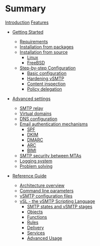 # Summary

[Introduction](introduction.md)
[Features](features.md)

- [Getting Started](start/started.md)
  - [Requirements](start/requirements.md)
  - [Installation from packages]()
  - [Installation from source](start/install/source.md)
    - [Linux](start/install/source/linux.md)
    - [FreeBSD](start/install/source/freebsd.md)
  - [Step-by-step Configuration](start/configuration/configuration.md)
    - [Basic configuration](start/configuration/basic.md)
    - [Hardening vSMTP](start/configuration/hardening.md)
    - [Content inspection]()
    - [Policy delegation]()

- [Advanced settings]()
  - [SMTP relay]()
  - [Virtual domains]()
  - [DNS configuration](advanced/dns.md)
  - [Email authentication mechanisms](advanced/eam.md)
    - [SPF](advanced/eam/spf.md)
    - [DKIM](advanced/eam/dkim.md)
    - [DMARC](advanced/eam/dmarc.md)
    - [ARC](advanced/eam/arc.md)
    - [BIMI](advanced/eam/bimi.md)
  - [SMTP security between MTAs](advanced/dane.md)
  - [Logging system]()
  - [Problem solving]()

- [Reference Guide]()
  - [Architecture overview](reference/architecture.md)
  - [Command line parameters](reference/command.md)
  - [vSMTP configuration files](reference/configfiles.md)
  - [vSL - the vSMTP Scripting Language](reference/vSL/vsl.md)
    - [SMTP states and vSMTP stages](reference/vSL/stages.md)
    - [Objects](reference/vSL/objects.md)
    - [Functions](reference/vSL/functions.md)
    - [Rules](reference/vSL/rules.md)
    - [Delivery](reference/vSL/delivery.md)
    - [Services](reference/vSL/services.md)
    - [Advanced Usage](reference/vSL/advanced.md)

